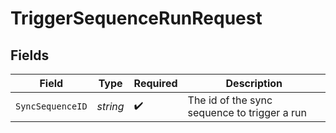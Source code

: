# TriggerSequenceRunRequest


## Fields

| Field                                        | Type                                         | Required                                     | Description                                  |
| -------------------------------------------- | -------------------------------------------- | -------------------------------------------- | -------------------------------------------- |
| `SyncSequenceID`                             | *string*                                     | :heavy_check_mark:                           | The id of the sync sequence to trigger a run |